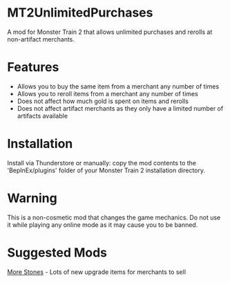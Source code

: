 # MT2UnlimitedPurchases

A mod for Monster Train 2 that allows unlimited purchases and rerolls at non-artifact merchants.

# Features

- Allows you to buy the same item from a merchant any number of times
- Allows you to reroll items from a merchant any number of times
- Does not affect how much gold is spent on items and rerolls
- Does not affect artifact merchants as they only have a limited number of artifacts available

# Installation

Install via Thunderstore or manually: copy the mod contents to the 'BepInEx/plugins' folder of your Monster Train 2 installation directory.

# Warning

This is a non-cosmetic mod that changes the game mechanics. Do not use it while playing any online mode as it may cause you to be banned.

# Suggested Mods

[More Stones](https://thunderstore.io/c/monster-train-2/p/GravitonGamer/Monster_Train_2_More_Stones/) - Lots of new upgrade items for merchants to sell 
